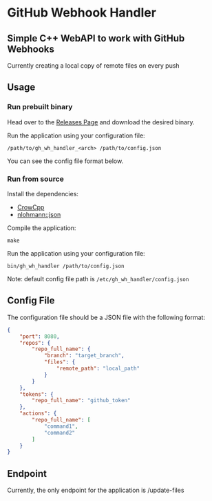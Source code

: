 # GitHub Webhook Handler

## Simple C++ WebAPI to work with GitHub Webhooks

Currently creating a local copy of remote files on every push

## Usage

### Run prebuilt binary

Head over to the [Releases Page](https://github.com/TiagoRG/gh-wh-handler/releases) and download the desired binary.

Run the application using your configuration file:
```console
/path/to/gh_wh_handler_<arch> /path/to/config.json
```

You can see the config file format below.

### Run from source

Install the dependencies:

- [CrowCpp](https://crowcpp.org/master/)
- [nlohmann::json](https://github.com/nlohmann/json)

Compile the application:
```console
make
```

Run the application using your configuration file:
```console
bin/gh_wh_handler /path/to/config.json
```

Note: default config file path is `/etc/gh_wh_handler/config.json`

## Config File

The configuration file should be a JSON file with the following format:

```json
{
    "port": 8080,
    "repos": {
        "repo_full_name": {
            "branch": "target_branch",
            "files": {
                "remote_path": "local_path"
            }
        }
    },
    "tokens": {
        "repo_full_name": "github_token"
    },
    "actions": {
        "repo_full_name": [
            "command1",
            "command2"
        ]
    }
}
```

## Endpoint

Currently, the only endpoint for the application is /update-files
